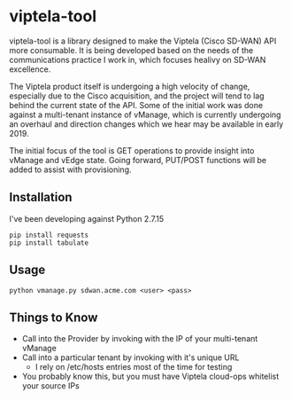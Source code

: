 # viptela-tool

viptela-tool is a library designed to make the Viptela (Cisco SD-WAN) API more consumable. It is being developed based on the needs of the communications practice I work in, which focuses healivy on SD-WAN excellence.

The Viptela product itself is undergoing a high velocity of change, especially due to the Cisco acquisition, and the project will tend to lag behind the current state of the API. Some of the initial work was done against a multi-tenant instance of vManage, which is currently undergoing an overhaul and direction changes which we hear may be available in early 2019.

The initial focus of the tool is GET operations to provide insight into vManage and vEdge state. Going forward, PUT/POST functions will be added to assist with provisioning.

## Installation

I've been developing against Python 2.7.15

	pip install requests
	pip install tabulate

## Usage

	python vmanage.py sdwan.acme.com <user> <pass>

## Things to Know

* Call into the Provider by invoking with the IP of your multi-tenant vManage
* Call into a particular tenant by invoking with it's unique URL
	* I rely on /etc/hosts entries most of the time for testing
* You probably know this, but you must have Viptela cloud-ops whitelist your source IPs